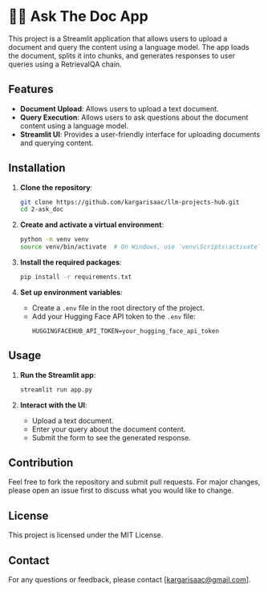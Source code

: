 # 🦜🔗 Ask The Doc App

This project is a Streamlit application that allows users to upload a document and query the content using a language model. The app loads the document, splits it into chunks, and generates responses to user queries using a RetrievalQA chain.

## Features
- **Document Upload**: Allows users to upload a text document.
- **Query Execution**: Allows users to ask questions about the document content using a language model.
- **Streamlit UI**: Provides a user-friendly interface for uploading documents and querying content.

## Installation

1. **Clone the repository**:
   ```bash
   git clone https://github.com/kargarisaac/llm-projects-hub.git
   cd 2-ask_doc
   ```

2. **Create and activate a virtual environment**:
   ```bash
   python -m venv venv
   source venv/bin/activate  # On Windows, use `venv\Scripts\activate`
   ```

3. **Install the required packages**:
   ```bash
   pip install -r requirements.txt
   ```

4. **Set up environment variables**:
   - Create a `.env` file in the root directory of the project.
   - Add your Hugging Face API token to the `.env` file:
     ```
     HUGGINGFACEHUB_API_TOKEN=your_hugging_face_api_token
     ```

## Usage

1. **Run the Streamlit app**:
   ```bash
   streamlit run app.py
   ```

2. **Interact with the UI**:
   - Upload a text document.
   - Enter your query about the document content.
   - Submit the form to see the generated response.

## Contribution

Feel free to fork the repository and submit pull requests. For major changes, please open an issue first to discuss what you would like to change.

## License

This project is licensed under the MIT License.

## Contact

For any questions or feedback, please contact [kargarisaac@gmail.com].

